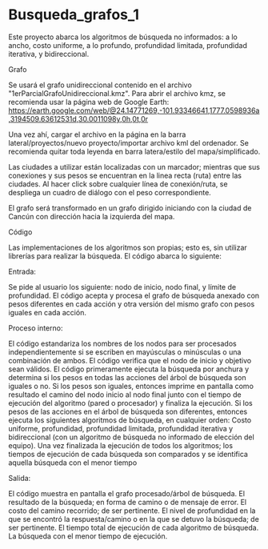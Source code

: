 # Busqueda_grafos_1

Este proyecto abarca los algoritmos de búsqueda no informados: a lo ancho, costo uniforme, a lo profundo, profundidad limitada, profundidad iterativa, y bidireccional.

Grafo

Se usará el grafo unidireccional contenido en el archivo "1erParcialGrafoUnidireccional.kmz". Para abrir el archivo kmz, se recomienda usar la página web de Google Earth: https://earth.google.com/web/@24.14771269,-101.93346641,1777.0598936a,3194509.63612531d,30.0011098y,0h,0t,0r

Una vez ahí, cargar el archivo en la página en la barra lateral/proyectos/nuevo proyecto/importar archivo kml del ordenador. Se recomienda quitar toda leyenda en barra latera/estilo del mapa/simplificado.

Las ciudades a utilizar están localizadas con un marcador; mientras que sus conexiones y sus pesos se encuentran en la linea recta (ruta) entre las ciudades. Al hacer click sobre cualquier línea de conexión/ruta, se despliega un cuadro de diálogo con el peso correspondiente.

El grafo será transformado en un grafo dirigido iniciando con la ciudad de Cancún con dirección hacia la izquierda del mapa.

Código

Las implementaciones de los algoritmos son propias; esto es, sin utilizar librerías para realizar la búsqueda. El código abarca lo siguiente:

Entrada:

Se pide al usuario los siguiente: nodo de inicio, nodo final, y límite de profundidad.
El código acepta y procesa el grafo de búsqueda anexado con pesos diferentes en cada acción y otra versión del mismo grafo con pesos iguales en cada acción.

Proceso interno:

El código estandariza los nombres de los nodos para ser procesados independientemente si se escriben en mayúsculas o minúsculas o una combinación de ambos.
El código verifica que el nodo de inicio y objetivo sean válidos.
El código primeramente ejecuta la búsqueda por anchura y determina si los pesos en todas las acciones del árbol de búsqueda son iguales o no. Si los pesos son iguales, entonces imprime en pantalla como resultado el camino del nodo inicio al nodo final junto con el tiempo de ejecución del algoritmo (pared o procesador) y finaliza la ejecución.
Si los pesos de las acciones en el árbol de búsqueda son diferentes, entonces ejecuta los siguientes algoritmos de búsqueda, en cualquier orden: Costo uniforme, profundidad, profundidad limitada, profundidad iterativa y bidireccional (con un algoritmo de búsqueda no informado de elección del equipo).
Una vez finalizada la ejecución de todos los algoritmos; los tiempos de ejecución de cada búsqueda son comparados y se identifica aquella búsqueda con el menor tiempo

Salida:

El código muestra en pantalla el grafo procesado/árbol de búsqueda.
El resultado de la búsqueda; en forma de camino o de mensaje de error.
El costo del camino recorrido; de ser pertinente.
El nivel de profundidad en la que se encontró la respuesta/camino o en la que se detuvo la búsqueda; de ser pertinente.
El tiempo total de ejecución de cada algoritmo de búsqueda.
La búsqueda con el menor tiempo de ejecución.


